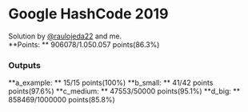 # Google HashCode 2019

Solution by [@raulojeda22](https://github.com/raulojeda22) and me.<br>
**Points: ** 906078/1.050.057 points(86.3%)

### Outputs
**a_example: ** 15/15 points(100%)
**b_small: ** 41/42 points points(97.6%)
**c_medium: ** 47553/50000 points(95.1%)
**d_big: ** 858469/1000000 points(85.8%)
